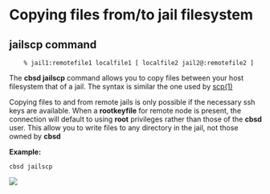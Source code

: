 # Copying files from/to jail filesystem

## jailscp command

```
	% jail1:remotefile1 localfile1 [ localfile2 jail2@:remotefile2 ]
```

The **cbsd jailscp** command allows you to copy files between your host filesystem that of a jail. The syntax is similar the one used by [scp(1)](http://man.freebsd.org/scp/1)

Copying files to and from remote jails is only possible if the necessary ssh keys are available. When a **rootkeyfile** for remote node is present, the connection will default to using **root** privileges rather than those of the **cbsd** user. This allow you to write files to any directory in the jail, not those owned by **cbsd**

**Example:**

```
cbsd jailscp

```

![](http://www.bsdstore.ru/img/jailscp1.png)


